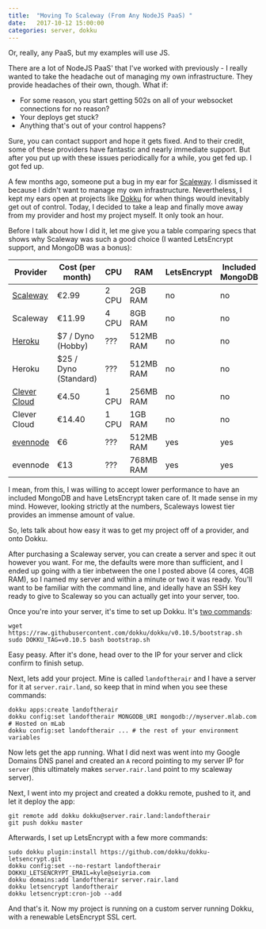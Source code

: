 ```yaml
---
title:  "Moving To Scaleway (From Any NodeJS PaaS) "
date:   2017-10-12 15:00:00
categories: server, dokku
---
```


Or, really, any PaaS, but my examples will use JS.

There are a lot of NodeJS PaaS' that I've worked with previously - I really wanted to take the headache out of managing my own infrastructure. They provide headaches of their own, though. What if:

* For some reason, you start getting 502s on all of your websocket connections for no reason?
* Your deploys get stuck?
* Anything that's out of your control happens?



Sure, you can contact support and hope it gets fixed. And to their credit, some of these providers have fantastic and nearly immediate support. But after you put up with these issues periodically for a while, you get fed up. I got fed up.

A few months ago, someone put a bug in my ear for [Scaleway](https://www.scaleway.com/). I dismissed it because I didn't want to manage my own infrastructure. Nevertheless, I kept my ears open at projects like [Dokku](https://github.com/dokku/dokku) for when things would inevitably get out of control. Today, I decided to take a leap and finally move away from my provider and host my project myself. It only took an hour.

Before I talk about how I did it, let me give you a table comparing specs that shows why Scaleway was such a good choice (I wanted LetsEncrypt support, and MongoDB was a bonus):

Provider | Cost (per month) | CPU | RAM | LetsEncrypt | Included MongoDB
-------- | ---- | --- | --- | --- | ---
[Scaleway](https://www.scaleway.com/pricing/) | €2.99 | 2 CPU | 2GB RAM | no | no
Scaleway | €11.99 | 4 CPU | 8GB RAM | no | no
[Heroku](https://www.heroku.com/pricing) | $7 / Dyno (Hobby) | ??? | 512MB RAM | no | no
Heroku | $25 / Dyno (Standard) | ??? | 512MB RAM | no | no
[Clever Cloud](https://www.clever-cloud.com/pricing) | €4.50 | 1 CPU | 256MB RAM | no | no
Clever Cloud | €14.40 | 1 CPU | 1GB RAM | no | no
[evennode](https://www.evennode.com/pricing) | €6 | ??? | 512MB RAM | yes | yes
evennode | €13 | ??? | 768MB RAM | yes | yes

I mean, from this, I was willing to accept lower performance to have an included MongoDB and have LetsEncrypt taken care of. It made sense in my mind. However, looking strictly at the numbers, Scaleways lowest tier provides an immense amount of value. 

So, lets talk about how easy it was to get my project off of a provider, and onto Dokku.

After purchasing a Scaleway server, you can create a server and spec it out however you want. For me, the defaults were more than sufficient, and I ended up going with a tier inbetween the one I posted above (4 cores, 4GB RAM), so I named my server and within a minute or two it was ready. You'll want to be familiar with the command line, and ideally have an SSH key ready to give to Scaleway so you can actually get into your server, too.

Once you're into your server, it's time to set up Dokku. It's [two commands](http://dokku.viewdocs.io/dokku/): 

```
wget https://raw.githubusercontent.com/dokku/dokku/v0.10.5/bootstrap.sh
sudo DOKKU_TAG=v0.10.5 bash bootstrap.sh
```

Easy peasy. After it's done, head over to the IP for your server and click confirm to finish setup.

Next, lets add your project. Mine is called `landoftherair` and I have a server for it at `server.rair.land`, so keep that in mind when you see these commands:

```
dokku apps:create landoftherair
dokku config:set landoftherair MONGODB_URI mongodb://myserver.mlab.com # Hosted on mLab
dokku config:set landoftherair ... # the rest of your environment variables
```

Now lets get the app running. What I did next was went into my Google Domains DNS panel and created an `A` record pointing to my server IP for `server` (this ultimately makes `server.rair.land` point to my scaleway server).

Next, I went into my project and created a dokku remote, pushed to it, and let it deploy the app:

```
git remote add dokku dokku@server.rair.land:landoftherair
git push dokku master
```

Afterwards, I set up LetsEncrypt with a few more commands:
```
sudo dokku plugin:install https://github.com/dokku/dokku-letsencrypt.git
dokku config:set --no-restart landoftherair DOKKU_LETSENCRYPT_EMAIL=kyle@seiyria.com
dokku domains:add landoftherair server.rair.land
dokku letsencrypt landoftherair
dokku letsencrypt:cron-job --add
```

And that's it. Now my project is running on a custom server running Dokku, with a renewable LetsEncrypt SSL cert. 

